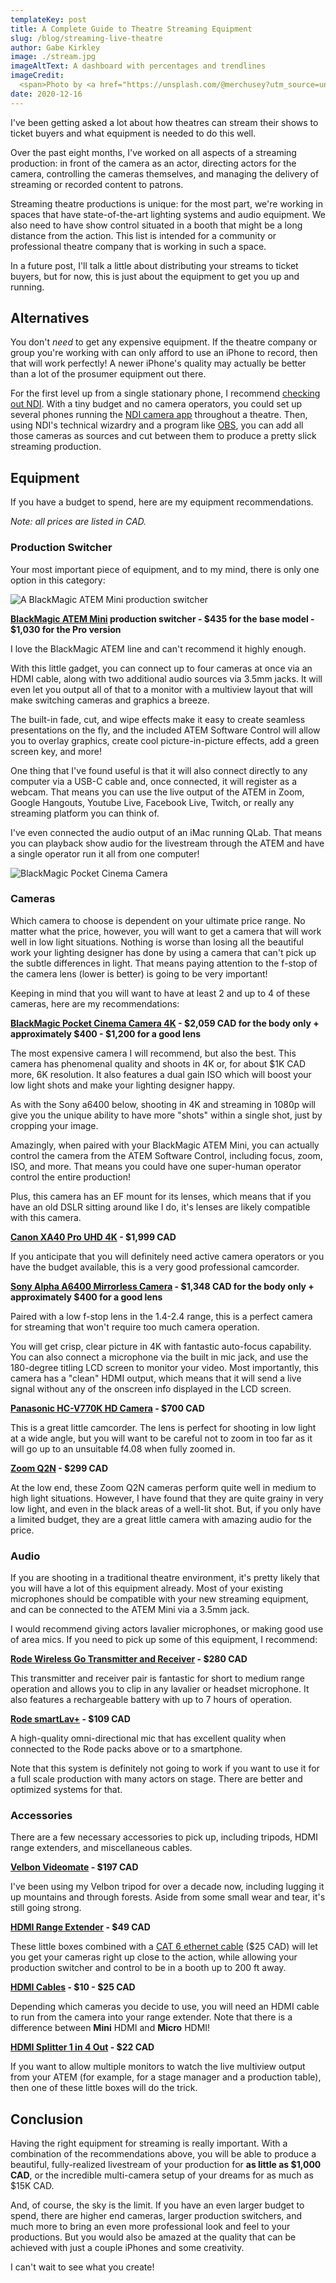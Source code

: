 ```yaml
---
templateKey: post
title: A Complete Guide to Theatre Streaming Equipment
slug: /blog/streaming-live-theatre
author: Gabe Kirkley
image: ./stream.jpg
imageAltText: A dashboard with percentages and trendlines
imageCredit:
  <span>Photo by <a href="https://unsplash.com/@merchusey?utm_source=unsplash&amp;utm_medium=referral&amp;utm_content=creditCopyText">Merch HÜSEY</a> on <a href="https://unsplash.com/s/photos/theater?utm_source=unsplash&amp;utm_medium=referral&amp;utm_content=creditCopyText">Unsplash</a></span>
date: 2020-12-16
---
```


I've been getting asked a lot about how theatres can stream their
shows to ticket buyers and what equipment is needed to do this well.

Over the past eight months, I've worked on all aspects of a
streaming production: in front of the camera as an actor, directing actors for
the camera, controlling the cameras themselves, and managing the delivery of
streaming or recorded content to patrons.

Streaming theatre productions is unique: for the most part, we're working in
spaces that have state-of-the-art lighting systems and audio equipment. We
also need to have show control situated in a booth that might be a long
distance from the action. This list is intended for a community or professional
theatre company that is working in such a space.

In a future post, I'll talk a little about distributing your streams to
ticket buyers, but for now, this is just about the equipment to get you up and running.

## Alternatives

You don't *need* to get any expensive equipment. If the
theatre company or group you're working with can only afford to use an iPhone to
record, then that will work perfectly! A newer iPhone's quality may actually be
better than a lot of the prosumer equipment out there.

For the first level up from a single stationary phone, I recommend
[checking out NDI](https://www.ndi.tv/tools/). With a tiny budget and no camera
operators, you could set up several phones running the
[NDI camera app](https://apps.apple.com/us/app/ndi-hx-camera/id1477266080?ls=1)
throughout a theatre. Then, using NDI's technical wizardry and a program like
[OBS](https://obsproject.com/), you can add all those cameras as sources and cut
between them to produce a pretty slick streaming production.

## Equipment

If you have a budget to spend, here are my equipment recommendations.

*Note: all prices are listed in CAD.*

### Production Switcher

Your most important piece of equipment, and to my mind, there is only
one option in this category:

![A BlackMagic ATEM Mini production switcher](./atem.jpg)

**[BlackMagic ATEM Mini](https://www.amazon.ca/gp/product/B086R79PBC/ref=as_li_tl?ie=UTF8&camp=15121&creative=330641&creativeASIN=B086R79PBC&linkCode=as2&tag=readingly0f-20&linkId=38b7808e7aea7dba1fcbedc7ed04fd52)
production switcher - $435 for the base model - $1,030 for the Pro version**

I love the BlackMagic ATEM line and can't recommend it highly enough.

With this little gadget, you can connect up to four cameras at once via an HDMI cable,
along with two additional audio sources via 3.5mm jacks. It will even let you output
all of that to a monitor with a multiview layout that will make switching cameras and
graphics a breeze.

The built-in fade, cut, and wipe effects make it easy to create seamless presentations
on the fly, and the included ATEM Software Control will allow you to overlay graphics,
create cool picture-in-picture effects, add a green screen key, and more!

One thing that I've found useful is that it will also connect directly to any
computer via a USB-C cable and, once connected, it will register as a webcam. That means
 you can use the live output of the ATEM in Zoom, Google Hangouts, Youtube Live,
Facebook Live, Twitch, or really any streaming platform you can think of.

I've even connected the audio output of an iMac running QLab. That means you can playback
show audio for the livestream through the ATEM and have a single operator run it all from one
computer!

![BlackMagic Pocket Cinema Camera](./blackmagic.jpg)

### Cameras

Which camera to choose is dependent on your ultimate price range. No matter what the price,
however, you will want to get a camera that will work well in low light situations. Nothing
is worse than losing all the beautiful work your lighting designer has done by using a camera
that can't pick up the subtle differences in light. That means paying attention to the f-stop
of the camera lens (lower is better) is going to be very important!

Keeping in mind that you will want to have at least 2 and up to 4 of these cameras, here are my recommendations:

**[BlackMagic Pocket Cinema Camera 4K](https://www.amazon.ca/Blackmagic-Design-Pocket-Cinema-Camera/dp/B07C5MFN1Z/ref=as_li_ss_tl?crid=2ZBCT6SZU5J3T&dchild=1&keywords=blackmagic+pocket+cinema+camera+4k&qid=1608160832&s=electronics&sprefix=blackmagic+pocket,electronics,231&sr=1-3&linkCode=ll1&tag=readingly0f-20&linkId=ba8fca99e94441b9fca22ebb3042e702&language=en_CA) - $2,059 CAD for the body only + approximately $400 - $1,200 for a good lens**

The most expensive camera I will recommend, but also the best. This camera
has phenomenal quality and shoots in 4K or, for about $1K CAD more, 6K resolution. It also features a
dual gain ISO which will boost your low light shots and make your lighting designer happy.

As with the Sony a6400 below, shooting in 4K and streaming in 1080p will give you the unique ability
to have more "shots" within a single shot, just by cropping your image.

Amazingly, when paired with your BlackMagic ATEM Mini, you can actually control the camera from
the ATEM Software Control, including focus, zoom, ISO, and more. That means you could
have one super-human operator control the entire production!

Plus, this camera has an EF mount for its lenses, which means that if you have an old DSLR
sitting around like I do, it's lenses are likely compatible with this camera.

**[Canon XA40 Pro UHD 4K](https://www.amazon.ca/gp/product/B07QH3GKCL/ref=as_li_tl?ie=UTF8&camp=15121&creative=330641&creativeASIN=B07QH3GKCL&linkCode=as2&tag=readingly0f-20&linkId=87d40caa79712afa840c7346adb440aa) - $1,999 CAD**

If you anticipate that you will definitely need active camera operators or you have the budget
available, this is a very good professional camcorder.

**[Sony Alpha A6400 Mirrorless Camera](https://www.amazon.ca/gp/product/B07MV3P7M8/ref=as_li_tl?ie=UTF8&camp=15121&creative=330641&creativeASIN=B07MV3P7M8&linkCode=as2&tag=readingly0f-20&linkId=ff29229fc9d8444e2839e063ef8a1d74) - $1,348 CAD for the body only + approximately $400 for a good lens**

Paired with a low f-stop lens in the 1.4-2.4 range, this is a perfect camera for streaming
that won't require too much camera operation.

You will get crisp, clear picture in 4K with fantastic auto-focus capability. You can also
connect a microphone via the built in mic jack, and use the 180-degree titling LCD screen
to monitor your video. Most importantly, this camera has a "clean" HDMI output, which means
that it will send a live signal without any of the onscreen info displayed in the LCD screen.

**[Panasonic HC-V770K HD Camera](https://www.amazon.ca/gp/product/B00RBG5J02/ref=as_li_tl?ie=UTF8&camp=15121&creative=330641&creativeASIN=B00RBG5J02&linkCode=as2&tag=readingly0f-20&linkId=74a1ad088bb7d2565d41c21cce2eaade) - $700 CAD**

This is a great little camcorder. The lens is perfect for shooting in low light at a wide angle,
but you will want to be careful not to zoom in too far as it will go up to an unsuitable f4.08
when fully zoomed in.

**[Zoom Q2N](https://www.amazon.ca/gp/product/B07VGZXCZ3/ref=as_li_tl?ie=UTF8&camp=15121&creative=330641&creativeASIN=B07VGZXCZ3&linkCode=as2&tag=readingly0f-20&linkId=a393a888926be2033b809aa234ff0b1c) - $299 CAD**

At the low end, these Zoom Q2N cameras perform quite well in medium to high light situations.
However, I have found that they are quite grainy in very low light, and even in the black areas
of a well-lit shot. But, if you only have a limited budget, they are a great little camera with
amazing audio for the price.

### Audio

If you are shooting in a traditional theatre environment, it's pretty likely that you will
have a lot of this equipment already. Most of your existing microphones should be compatible
with your new streaming equipment, and can be connected to the ATEM Mini via a 3.5mm jack.

I would recommend giving actors lavalier microphones, or making good use of area mics. If you
need to pick up some of this equipment, I recommend:

**[Rode Wireless Go Transmitter and Receiver](https://www.amazon.ca/Rode-Wireless-GO-Microphone-System/dp/B07QGGBNMN/ref=as_li_ss_tl?dchild=1&keywords=rode+lavalier&qid=1608163476&s=electronics&sr=1-3&linkCode=ll1&tag=readingly0f-20&linkId=3021a15a9dd5af3335deb9f3abc756e6&language=en_CA) - $280 CAD**

This transmitter and receiver pair is fantastic for short to medium range operation and
allows you to clip in any lavalier or headset microphone. It also features a rechargeable battery
with up to 7 hours of operation.

**[Rode smartLav+](https://www.amazon.ca/Rode-smartLav-Lavalier-Microphone-Smartphones/dp/B00EO4A7L0/ref=as_li_ss_tl?_encoding=UTF8&pd_rd_i=B00EO4A7L0&pd_rd_r=ee73f014-df38-43b9-b5e8-1aa94b8d5c2d&pd_rd_w=m3Rgz&pd_rd_wg=AsHwk&pf_rd_p=42339929-297e-4141-b7b2-fe55db70f4b7&pf_rd_r=HTFDA335B8V4ZQFK2H89&psc=1&refRID=HTFDA335B8V4ZQFK2H89&linkCode=ll1&tag=readingly0f-20&linkId=0e36eb9dcf1c053c357483efa6866398&language=en_CA) - $109 CAD**

A high-quality omni-directional mic that has excellent quality when connected to the Rode packs above or
to a smartphone.

Note that this system is definitely not going to work if you want to use it for a full scale production
with many actors on stage. There are better and optimized systems for that.

### Accessories

There are a few necessary accessories to pick up, including tripods, HDMI range extenders, and miscellaneous
cables.

**[Velbon Videomate](https://www.amazon.ca/Velbon-Videomate-Aluminum-6-61lbs-Capacity/dp/B009D0ZJDQ/ref=as_li_ss_tl?dchild=1&keywords=velbon+videomate&qid=1608165230&sr=8-1&linkCode=ll1&tag=readingly0f-20&linkId=0a15e4f9e8a556aa0dc12c0de77cf161&language=en_CA) - $197 CAD**

I've been using my Velbon tripod for over a decade now, including lugging it up mountains and
through forests. Aside from some small wear and tear, it's still going strong.

**[HDMI Range Extender](https://www.amazon.ca/dp/B06XPCHXS9/ref=as_li_ss_tl?ie=UTF8&linkCode=ll1&tag=readingly0f-20&linkId=8485200f4001c0bee70437ff553d05da&language=en_CA) - $49 CAD**

These little boxes combined with a [CAT 6 ethernet cable](https://www.amazon.ca/Ethernet-Higher-Bandwidth-Internet-Network/dp/B07HRL9CDG/ref=as_li_ss_tl?ie=UTF8&linkCode=ll1&tag=readingly0f-20&linkId=5975b97993531d8cc01a05a608008c87&language=en_CA) ($25 CAD) will let you get your cameras right up
close to the action, while allowing your production switcher and control to be in a booth up to 200 ft away.

**[HDMI Cables](https://www.amazon.ca/Rankie-Cable-Supports-Ethernet-Return/dp/B01KRKO4MM/ref=as_li_ss_tl?_encoding=UTF8&pd_rd_i=B01KRKO4MM&pd_rd_r=43c5c6e4-975e-4781-af76-c09405d86847&pd_rd_w=KMaXT&pd_rd_wg=uwLPV&pf_rd_p=3885b243-7797-4c4b-b0ae-97ca9ec36283&pf_rd_r=FKK2JQXZCY3WP4AJ35WW&psc=1&refRID=FKK2JQXZCY3WP4AJ35WW&linkCode=ll1&tag=readingly0f-20&linkId=7e2d47bbcca96d9f515a32ff66ad3d4a&language=en_CA) - $10 - $25 CAD**

Depending which cameras you decide to use, you will need an HDMI cable to run from the camera
into your range extender. Note that there is a difference between **Mini** HDMI and **Micro** HDMI!

**[HDMI Splitter 1 in 4 Out](https://www.amazon.ca/Splitter-Outputs-Support-Duplicated-Monitors/dp/B081H2BGMV/ref=as_li_ss_tl?_encoding=UTF8&pd_rd_i=B081H2BGMV&pd_rd_r=2430aca4-758d-4770-b418-4fd94a6f249a&pd_rd_w=FNvgB&pd_rd_wg=2YhwU&pf_rd_p=3885b243-7797-4c4b-b0ae-97ca9ec36283&pf_rd_r=QA78CEXNKBAWNZ17BSD9&psc=1&refRID=QA78CEXNKBAWNZ17BSD9&linkCode=ll1&tag=readingly0f-20&linkId=e27f5e11500bdb17ce8d00dde5ec1020&language=en_CA) - $22 CAD**

If you want to allow multiple monitors to watch the live multiview output from your ATEM (for example,
for a stage manager and a production table), then one of these little boxes will do the trick.

## Conclusion

Having the right equipment for streaming is really important. With a combination of the recommendations
above, you will be able to produce a beautiful, fully-realized livestream of your production for **as little
as $1,000 CAD**, or the incredible multi-camera setup of your dreams for as much as $15K CAD.

And, of course, the sky is the limit. If you have an even larger budget to spend, there are higher end
cameras, larger production switchers, and much more to bring an even more professional look and feel to your
productions. But you would also be amazed at the quality that can be achieved with just a couple iPhones and
some creativity.

I can't wait to see what you create!